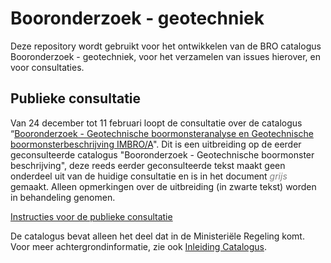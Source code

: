 # Booronderzoek - geotechniek
Deze repository wordt gebruikt voor het ontwikkelen van de BRO catalogus Booronderzoek - geotechniek, voor het verzamelen van issues hierover, en voor consultaties. 

## Publieke consultatie
Van 24 december tot 11 februari loopt de consultatie over de catalogus “[Booronderzoek - Geotechnische boormonsteranalyse en Geotechnische boormonsterbeschrijving IMBRO/A][1]". 
Dit is een uitbreiding op de eerder geconsulteerde catalogus "Booronderzoek - Geotechnische boormonster beschrijving", deze reeds eerder geconsulteerde tekst maakt geen onderdeel uit van de huidige consultatie en is in het document <span style="color:grey">*grijs*</span> gemaakt. Alleen opmerkingen over de uitbreiding (in zwarte tekst) worden in behandeling genomen.

[Instructies voor de publieke consultatie][7]

De catalogus bevat alleen het deel dat in de Ministeriële Regeling komt. Voor meer achtergrondinformatie, zie ook [Inleiding Catalogus][8]. 

[1]: https://github.com/BROprogramma/BHR-GT/blob/gh-pages/
[2]: https://github.com/BROprogramma/BHR-GT/blob/gh-pages/archief/gegevensdefinitie%20Boormonsteronderzoek%20samenstellingsonderzoek%20werkversie%2020180717.pdf
[3]: https://github.com/BROprogramma/BHR-GT/blob/gh-pages/archiefGegevensdefinitie%20Boormonsteronderzoek%20samendrukkingsproef%20werkversie%2020180717.pdf
[7]: https://github.com/BROprogramma/BHR-GT/blob/gh-pages/consultatie-instructie.md
[8]: https://github.com/BROprogramma/BHR-GT/blob/
